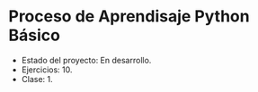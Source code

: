 <h1>Proceso de Aprendisaje Python Básico</h1>

- Estado del proyecto: En desarrollo.
- Ejercicios: 10.
- Clase: 1.

